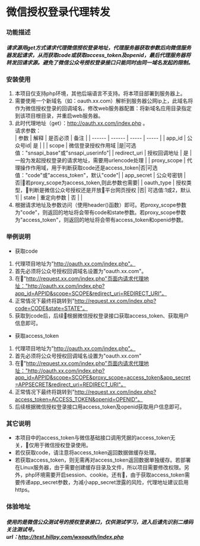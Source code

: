 # 微信授权登录代理转发

### 功能描述

##### 请求源用get方式请求代理微信授权登录地址，代理服务器获取参数后向微信服务器发起请求，从而获取code或获取access_token及openid，最后代理服务器将转发回请求源。避免了微信公众号授权登录接口只能同时由同一域名发起的限制。

### 安装使用

1. 本项目仅支持php环境，其他后端语言不支持。将本项目部署到服务器上。
2. 需要使用一个新域名（如：oauth.xx.com）解析到服务器公网ip上，此域名将作为微信授权登录的回调域名，修改web服务器配置：将新域名应用目录指定到该项目根目录，并重启web服务器。
3. 此时代理地址（get）：http://oauth.xx.com/index.php 。<br/>
   请求参数：<br/>
   | 参数 | 解释 | 是否必须 | 备注 |
   | ------ | ------ | ----- | ----- |
   | app_id | 公众号id|   是   |       |
   | scope  | 微信登录授权作用域 |是|可选值："snsapi_base"或"snsapi_userinfo"|
   | redirect_uri | 授权回调地址 | 是 | 一般为发起授权登录的请求地址，需要用urlencode处理 |
   | proxy_scope | 代理操作作用域，用于判断获取code还是access_token|否|可选值："code"或"access_token"，默认"code"|
   | app_secret | 公众号密钥 |否|若proxy_scope为access_token,则此参数也需要|
   | oauth_type | 授权类型，判断是微信公众号授权还是开放平台网页授权 |否| 可选值:1或2，默认1|
   | state | 重定向参数 | 否 |   |
4. 根据请求地址及参数访问（使用header()函数）即可。若proxy_scope参数为"code"，则返回的地址将会带有code和state参数。若proxy_scope参数为"access_token"，则返回的地址将会带有access_token和openid参数。

### 举例说明

* 获取code

1. 代理项目地址为"http://oauth.xx.com/index.php"。
2. 首先必须将公众号授权回调域名设置为"oauth.xx.com"。
3. 在"http://request.xx.com/index.php"页面内请求代理地址："http://oauth.xx.com/index.php?app_id=APPID&scope=SCOPE&redirect_uri=REDIRECT_URI"。
4. 正常情况下最终将跳转到"http://request.xx.com/index.php?code=CODE&state=STATE"。
5. 获取到code后，后续根据微信授权登录接口获取access_token、获取用户信息即可。

* 获取access_token

1. 代理项目地址为"http://oauth.xx.com/index.php"。
2. 首先必须将公众号授权回调域名设置为"oauth.xx.com"
3. 在"http://request.xx.com/index.php"页面内请求代理地址："http://oauth.xx.com/index.php?app_id=APPID&scope=SCOPE&proxy_scope=access_token&app_secret=APPSECRET&redirect_uri=REDIRECT_URI"。
4. 正常情况下最终将跳转到"http://request.xx.com/index.php?access_token=ACCESS_TOKEN&openid=OPENID"。
5. 后续根据微信授权登录接口用access_token及openid获取用户信息即可。


### 其它说明

* 本项目中的access_token与微信基础接口调用凭据的access_token无关，仅用于微信授权登录使用。
* 若仅获取code，请注意将access_token返回数据做缓存处理。
* 若获取access_token，则无需再对access_token返回数据单独缓存。若部署在Linux服务器，由于需要创建缓存目录及文件，所以项目需要修改权限。另外，php环境需要开启session、cookie。还有，由于获取access_token需要传递app_secret参数，为减小app_secret泄露的风险，代理地址建议启用https。

### 体验地址

##### 使用的是微信公众测试号的授权登录接口，仅供测试学习，进入后请先识别二维码关注测试号。<br>url：http://test.hillpy.com/wxoauth/index.php